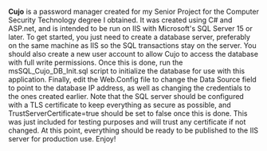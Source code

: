 **Cujo** is a password manager created for my Senior Project for the Computer Security Technology degree I obtained.  It was created using C# and ASP.net, and is intended to be run on IIS with Microsoft's SQL Server 15 or later.  To get started, you just need to create a database server, preferably on the same machine as IIS so the SQL transactions stay on the server.  You should also create a new user account to allow Cujo to access the database with full write permissions.  Once this is done, run the msSQL_Cujo_DB_Init.sql script to initialize the database for use with this application.  Finally, edit the Web.Config file to change the Data Source field to point to the database IP address, as well as changing the credentials to the ones created earlier.  Note that the SQL server should be configured with a TLS certificate to keep everything as secure as possible, and TrustServerCertificate=true should be set to false once this is done.  This was just included for testing purposes and will trust any certificate if not changed.  At this point, everything should be ready to be published to the IIS server for production use.  Enjoy!
